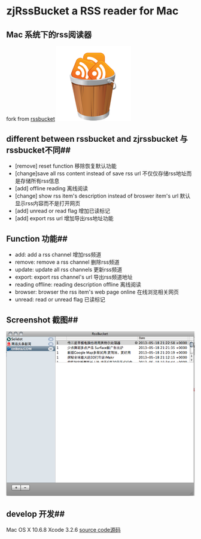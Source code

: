 zjRssBucket a RSS reader for Mac
====================================
Mac 系统下的rss阅读器
------------------------------------

fork from [rssbucket](https://github.com/bdunagan/rssbucket)
![RssBucket icon](rssbucket_icon.png)
## different between rssbucket and zjrssbucket 与rssbucket不同##
* [remove] reset function 移除恢复默认功能
* [change]save all rss content instead of save rss url 不仅仅存储rss地址而是存储所有rss信息
* [add] offline reading 离线阅读
* [change] show rss item's description instead of broswer item's url 默认显示rss内容而不是打开网页
* [add] unread or read flag 增加已读标记
* [add] export rss url 增加导出rss地址功能

## Function 功能##
* add: add a rss channel 增加rss频道
* remove: remove a rss channel 删除rss频道
* update: update all rss channels 更新rss频道
* export: export rss channel's url 导出rss频道地址
* reading offline: reading description offline 离线阅读
* browser: browser the rss item's web page online 在线浏览相关网页
* unread: read or unread flag 已读标记


## Screenshot 截图##
![RssBucket screenshot](rssbucket_screenshot.png)


## develop 开发##
Mac OS X 10.6.8
Xcode 3.2.6
[source code源码](https://github.com/codepongo/zjrssbucket)
